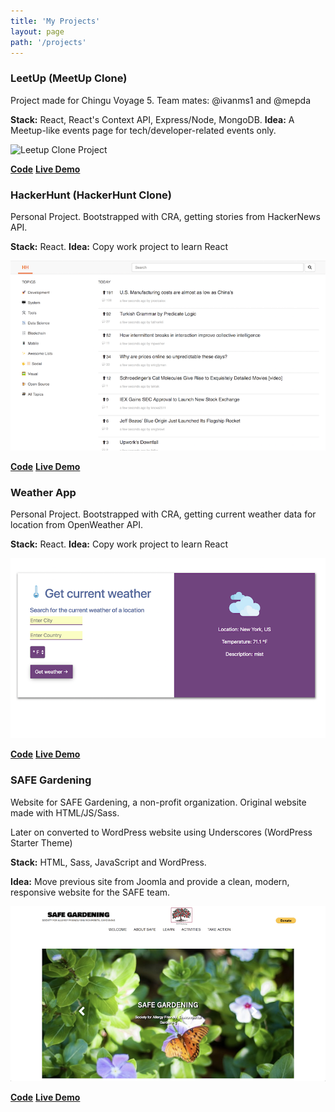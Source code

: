```yaml
---
title: 'My Projects'
layout: page
path: '/projects'
---
```


### LeetUp (MeetUp Clone)

Project made for Chingu Voyage 5. Team mates: @ivanms1 and @mepda

**Stack:** React, React's Context API, Express/Node, MongoDB.
**Idea:** A Meetup-like events page for tech/developer-related events only.

![Leetup Clone Project](./Leetup.png)

[**Code**](https://github.com/chingu-voyage5/Geckos-Team-43)
[**Live Demo**](https://github.com/chingu-voyage5/Geckos-Team-43)

### HackerHunt (HackerHunt Clone)

Personal Project. Bootstrapped with CRA, getting stories from HackerNews API.

**Stack:** React.
**Idea:** Copy work project to learn React

![HackerHunt Clone Mini Project](./hackerhunt.png)

[**Code**](https://github.com/Sosodope/hackerhunt-clone)
[**Live Demo**](http://hackerhunt-clone-sdp.surge.sh/)

### Weather App

Personal Project. Bootstrapped with CRA, getting current weather data for location from OpenWeather API.

**Stack:** React.
**Idea:** Copy work project to learn React

![Current Weather App](./weather-app.png)

[**Code**](https://github.com/Sosodope/weather-app)
[**Live Demo**](https://locationcurrentweather.herokuapp.com/)

### SAFE Gardening

Website for SAFE Gardening, a non-profit organization. Original website made with HTML/JS/Sass.

Later on converted to WordPress website using Underscores (WordPress Starter Theme)

**Stack:** HTML, Sass, JavaScript and WordPress.

**Idea:** Move previous site from Joomla and provide a clean, modern, responsive website for the SAFE team.

![SAFE Gardening, non-profit organization website](./safe-gardening.png)

[**Code**](https://github.com/chingu-voyage4/Geckos-Team-15)
[**Live Demo**](http://www.safegardening.org/)
